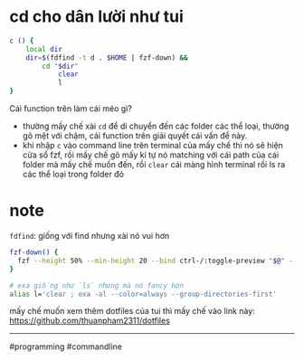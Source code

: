 # cd cho dân lười như tui

```bash
c () {
    local dir
    dir=$(fdfind -t d . $HOME | fzf-down) &&
        cd "$dir"
            clear
            l
}
```

Cái function trên làm cái méo gì?
- thường mấy chế xài `cd` để di chuyển đến các folder các thể loại, thường gõ mệt với chậm, cái function trên giải quyết cái vấn để này.
- khi nhập `c` vào command line trên terminal của mấy chế thì nó sẽ hiện cửa sổ fzf, rồi mấy chế gõ mấy kí tự nó matching với cái path của cái folder mà mấy chế muốn đến, rồi `clear` cái màng hình terminal rồi ls ra các thể loại trong folder đó

# note

`fdfind`: giống với find nhưng xài nó vui hơn

```bash
fzf-down() {
  fzf --height 50% --min-height 20 --bind ctrl-/:toggle-preview "$@" --reverse
}

# exa giống như `ls` nhưng mà nó fancy hơn
alias l='clear ; exa -al --color=always --group-directories-first'
```

mấy chế muốn xem thêm dotfiles của tui thì mấy chế vào link này: <https://github.com/thuanpham2311/dotfiles>

---
#programming #commandline 